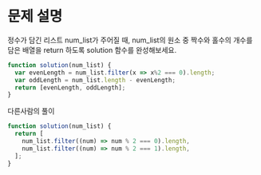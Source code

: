 # 문제 설명

정수가 담긴 리스트 num_list가 주어질 때, num_list의 원소 중 짝수와 홀수의 개수를 담은 배열을 return 하도록 solution 함수를 완성해보세요.

``` javascript
function solution(num_list) {
  var evenLength = num_list.filter(x => x%2 === 0).length;
  var oddLength = num_list.length - evenLength;
  return [evenLength, oddLength];
}
```

다른사람의 풀이
```javascript
function solution(num_list) {
  return [
    num_list.filter((num) => num % 2 === 0).length,
    num_list.filter((num) => num % 2 === 1).length,
  ];
}
```